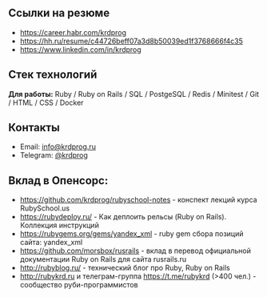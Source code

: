 ## Ссылки на резюме

- https://career.habr.com/krdprog
- https://hh.ru/resume/c44726beff07a3d8b50039ed1f3768666f4c35
- https://www.linkedin.com/in/krdprog

## Стек технологий

**Для работы:** Ruby / Ruby on Rails / SQL / PostgeSQL / Redis / Minitest / Git / HTML / CSS / Docker

## Контакты

- Email: info@krdprog.ru
- Telegram: [@krdprog](https://t.me/krdprog)

## Вклад в Опенсорс:

- https://github.com/krdprog/rubyschool-notes - конспект лекций курса RubySchool.us
- https://rubydeploy.ru/ - Как деплоить рельсы (Ruby on Rails). Коллекция инструкций
- https://rubygems.org/gems/yandex_xml - ruby gem сбора позиций сайта: yandex_xml
- https://github.com/morsbox/rusrails - вклад в перевод официальной документации Ruby on Rails для сайта rusrails.ru
- http://rubyblog.ru/ - технический блог про Ruby, Ruby on Rails
- http://rubykrd.ru и телеграм-группа https://t.me/rubykrd (>400 чел.) - сообщество руби-программистов
